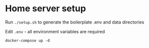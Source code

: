 # Home server setup

Run `./setup.sh` to generate the boilerplate .env and data directories

Edit `.env` - all environment variables are required

```shell
docker-compose up -d
```

